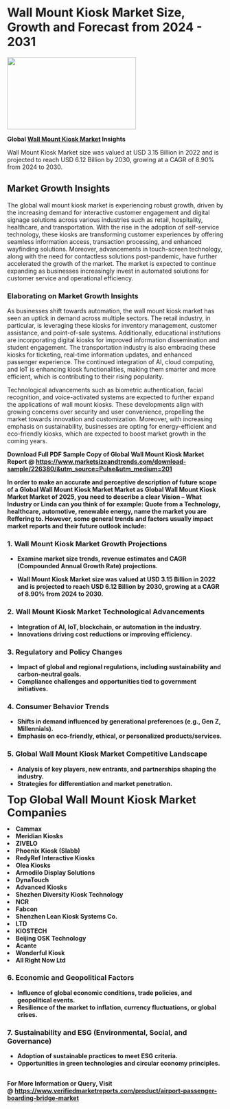 <H1>Wall Mount Kiosk Market Size, Growth and Forecast from 2024 - 2031</H1><img class="aligncenter size-medium wp-image-584254" src="https://thirdeyenews.in/wp-content/uploads/2024/09/Global-Market-Research-300x168.jpeg" alt="" width="300" height="168" /><p><strong>Global&nbsp;<a href="https://www.marketsizeandtrends.com/download-sample/226380/&amp;utm_source=Pulse&amp;utm_medium=201">Wall Mount Kiosk Market</a> Insights</strong></p><p>Wall Mount Kiosk Market size was valued at USD 3.15 Billion in 2022 and is projected to reach USD 6.12 Billion by 2030, growing at a CAGR of 8.90% from 2024 to 2030.</p><p><h2>Market Growth Insights</h2> <p>The global wall mount kiosk market is experiencing robust growth, driven by the increasing demand for interactive customer engagement and digital signage solutions across various industries such as retail, hospitality, healthcare, and transportation. With the rise in the adoption of self-service technology, these kiosks are transforming customer experiences by offering seamless information access, transaction processing, and enhanced wayfinding solutions. Moreover, advancements in touch-screen technology, along with the need for contactless solutions post-pandemic, have further accelerated the growth of the market. The market is expected to continue expanding as businesses increasingly invest in automated solutions for customer service and operational efficiency.</p> <p><strong></strong></p> <h3>Elaborating on Market Growth Insights</h3> <p>As businesses shift towards automation, the wall mount kiosk market has seen an uptick in demand across multiple sectors. The retail industry, in particular, is leveraging these kiosks for inventory management, customer assistance, and point-of-sale systems. Additionally, educational institutions are incorporating digital kiosks for improved information dissemination and student engagement. The transportation industry is also embracing these kiosks for ticketing, real-time information updates, and enhanced passenger experience. The continued integration of AI, cloud computing, and IoT is enhancing kiosk functionalities, making them smarter and more efficient, which is contributing to their rising popularity.</p> <p>Technological advancements such as biometric authentication, facial recognition, and voice-activated systems are expected to further expand the applications of wall mount kiosks. These developments align with growing concerns over security and user convenience, propelling the market towards innovation and customization. Moreover, with increasing emphasis on sustainability, businesses are opting for energy-efficient and eco-friendly kiosks, which are expected to boost market growth in the coming years.</p> <p><strong></p><p><span class=""><strong>Download Full PDF Sample Copy of Global Wall Mount Kiosk Market Report</strong> @ <a href="https://www.marketsizeandtrends.com/download-sample/226380/&amp;utm_source=Pulse&amp;utm_medium=201" target="_blank">https://www.marketsizeandtrends.com/download-sample/226380/&amp;utm_source=Pulse&amp;utm_medium=201</a></span></p><p>In order to make an accurate and perceptive description of future scope of a Global&nbsp;Wall Mount Kiosk Market Market as Global&nbsp;Wall Mount Kiosk Market Market of 2025, you need to describe a clear Vision &ndash; What Industry or Linda can you think of for example: Quote from a Technology, healthcare, automotive, renewable energy, name the market you are Reffering to. However, some general trends and factors usually impact market reports and their future outlook include:</p><h3>1.&nbsp;<strong>Wall Mount Kiosk Market Growth Projections</strong></h3><ul><li>Examine market size trends, revenue estimates and CAGR (Compounded Annual Growth Rate) projections.</li><li><p>Wall Mount Kiosk Market size was valued at USD 3.15 Billion in 2022 and is projected to reach USD 6.12 Billion by 2030, growing at a CAGR of 8.90% from 2024 to 2030.</p></li></ul><h3>2.&nbsp;<strong>Wall Mount Kiosk Market Technological Advancements</strong></h3><ul><li>Integration of AI, IoT, blockchain, or automation in the industry.</li><li>Innovations driving cost reductions or improving efficiency.</li></ul><h3>3.&nbsp;<strong>Regulatory and Policy Changes</strong></h3><ul><li>Impact of global and regional regulations, including sustainability and carbon-neutral goals.</li><li>Compliance challenges and opportunities tied to government initiatives.</li></ul><h3>4.&nbsp;<strong>Consumer Behavior Trends</strong></h3><ul><li>Shifts in demand influenced by generational preferences (e.g., Gen Z, Millennials).</li><li>Emphasis on eco-friendly, ethical, or personalized products/services.</li></ul><h3>5.&nbsp;<strong>Global Wall Mount Kiosk Market Competitive Landscape</strong></h3><ul><li>Analysis of key players, new entrants, and partnerships shaping the industry.</li><li>Strategies for differentiation and market penetration.</li></ul><p data-pm-slice="1 1 []"><span style="color: inherit; font-family: inherit; font-size: 25px;">Top Global Wall Mount Kiosk Market Companies</span></p><div class="" data-test-id=""><p><li>Cammax</li><li> Meridian Kiosks</li><li> ZIVELO</li><li> Phoenix Kiosk (Slabb)</li><li> RedyRef Interactive Kiosks</li><li> Olea Kiosks</li><li> Armodilo Display Solutions</li><li> DynaTouch</li><li> Advanced Kiosks</li><li> Shezhen Diversity Kiosk Technology</li><li> NCR</li><li> Fabcon</li><li> Shenzhen Lean Kiosk Systems Co.</li><li>LTD</li><li> KIOSTECH</li><li> Beijing OSK Technology</li><li> Acante</li><li> Wonderful Kiosk</li><li> All Right Now Ltd</li></p></div><h3>6.&nbsp;<strong>Economic and Geopolitical Factors</strong></h3><ul><li>Influence of global economic conditions, trade policies, and geopolitical events.</li><li>Resilience of the market to inflation, currency fluctuations, or global crises.</li></ul><h3>7.&nbsp;<strong>Sustainability and ESG (Environmental, Social, and Governance)</strong></h3><ul><li>Adoption of sustainable practices to meet ESG criteria.</li><li>Opportunities in green technologies and circular economy principles.</li></ul><h2><strong style="font-size: 14px;">For More Information or Query, Visit @&nbsp;</strong><a style="background-color: #ffffff; font-size: 14px;" href="https://www.marketsizeandtrends.com/report/wall-mount-kiosk-market/" target="_blank">https://www.verifiedmarketreports.com/product/airport-passenger-boarding-bridge-market</a></h2>

